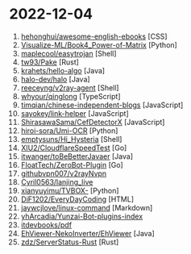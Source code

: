 # 2022-12-04

1. [hehonghui/awesome-english-ebooks](https://github.com/hehonghui/awesome-english-ebooks "经济学人(含音频)、纽约客、卫报、连线、大西洋月刊等英语杂志免费下载,支持epub、mobi、pdf格式, 每周更新") [CSS]
2. [Visualize-ML/Book4_Power-of-Matrix](https://github.com/Visualize-ML/Book4_Power-of-Matrix "Book_4_《矩阵力量》 | 鸢尾花书：从加减乘除到机器学习；本册有，584幅图，81个代码文件，其中18个Streamlit App；状态：清华社五审五校中；Github稿件基本稳定，欢迎提意见，会及时修改") [Python]
3. [maplecool/easytrojan](https://github.com/maplecool/easytrojan "世界上最简单的Trojan部署脚本，仅需一行命令即可搭建一台代理服务器") [Shell]
4. [tw93/Pake](https://github.com/tw93/Pake "🤱🏻 A simple way to make any web page a desktop application using Rust. 🤱🏻 很简单的用 Rust 打包网页生成很小的桌面 App") [Rust]
5. [krahets/hello-algo](https://github.com/krahets/hello-algo "《Hello 算法》一本动画图解、能运行、可讨论的数据结构与算法快速入门教程") [Java]
6. [halo-dev/halo](https://github.com/halo-dev/halo "好用又强大的开源建站工具。") [Java]
7. [reeceyng/v2ray-agent](https://github.com/reeceyng/v2ray-agent "【纯净版】原八合一共存脚本，去除广告等推广信息，请直接覆盖安装，开发版支持xtls-rprx-vision") [Shell]
8. [whyour/qinglong](https://github.com/whyour/qinglong "支持python3、javaScript、shell、typescript 的定时任务管理面板（A timed task management panel that supports typescript, javaScript, python3, and shell）") [TypeScript]
9. [timqian/chinese-independent-blogs](https://github.com/timqian/chinese-independent-blogs "中文独立博客列表") [JavaScript]
10. [sayokey/link-helper](https://github.com/sayokey/link-helper "支持下载飞猫云、kufile等15+网赚网盘的油猴脚本！") [JavaScript]
11. [ShirasawaSama/CefDetectorX](https://github.com/ShirasawaSama/CefDetectorX "【升级版-Electron】Check how many CEFs are on your computer. 检测你电脑上有几个CEF.") [JavaScript]
12. [hiroi-sora/Umi-OCR](https://github.com/hiroi-sora/Umi-OCR "OCR图片转文字识别软件，完全离线。截屏/批量导入图片，支持多国语言、合并段落、竖排文字。可排除水印区域，提取干净的文本。基于 PaddleOCR 。") [Python]
13. [emptysuns/Hi_Hysteria](https://github.com/emptysuns/Hi_Hysteria "Hello World！非钟国优化线路使用不佳？不想中转？hysteria一键搞定。") [Shell]
14. [XIU2/CloudflareSpeedTest](https://github.com/XIU2/CloudflareSpeedTest "🌩「自选优选 IP」测试 Cloudflare CDN 延迟和速度，获取最快 IP (IPv4 / IPv6)！另外也支持其他 CDN / 网站 IP ~") [Go]
15. [itwanger/toBeBetterJavaer](https://github.com/itwanger/toBeBetterJavaer "一份通俗易懂、风趣幽默的Java学习指南，内容涵盖Java基础、Java并发编程、Java虚拟机、Java企业级开发、Java面试等核心知识点。学Java，就认准Java 程序员进阶之路😄") [Java]
16. [FloatTech/ZeroBot-Plugin](https://github.com/FloatTech/ZeroBot-Plugin "基于 ZeroBot 的 OneBot 插件") [Go]
17. [githubvpn007/v2rayNvpn](https://github.com/githubvpn007/v2rayNvpn "翻墙、免费翻墙、免费科学上网、免费节点、免费梯子、免费ss/ssr/v2ray/trojan节点、蓝灯、谷歌商店、翻墙梯子 、外网游戏、国外游戏、vpn、vpn推荐、每天更新、上外网、外网、V2rayN、Qv2ray、V2rayW、V2RayS、Mellow、V2rayX、V2rayU、ClashX、Kitsunebi、BifrostV、i2Ray 、Quantumult、Surge 4、winXray、Qv2ray、Kitsunebi、Trojan-Qt5、代理服务器、机场、马里奥、魔兽世界、poshMark、亚马逊、虾皮、煤炉、Mercari、外贸") 
18. [Cyril0563/lanjing_live](https://github.com/Cyril0563/lanjing_live "🐋蓝鲸直播源-长期维护的电视直播源接口、TVBox、Pluto Player、猫影视TV、IPTV、BIUBIU TV、IPTV源、直播源、源享家、蓝鲸直播源、等影视及m3u8播放器通用接口都可观看") 
19. [xianyuyimu/TVBOX-](https://github.com/xianyuyimu/TVBOX- "一木TVBOX自用") [Python]
20. [DiF1202/EveryDayCoding](https://github.com/DiF1202/EveryDayCoding "校招结束啦，决定将之前整理的前端手写题算法题开源出来给需要帮助的同学！希望能帮助到各位前端er！如果能来个star更好了") [HTML]
21. [jaywcjlove/linux-command](https://github.com/jaywcjlove/linux-command "Linux命令大全搜索工具，内容包含Linux命令手册、详解、学习、搜集。https://git.io/linux") [Markdown]
22. [yhArcadia/Yunzai-Bot-plugins-index](https://github.com/yhArcadia/Yunzai-Bot-plugins-index "Yunzai-Bot云崽QQ机器人插件索引") 
23. [itdevbooks/pdf](https://github.com/itdevbooks/pdf "编程电子书，电子书，编程书籍，包括C，C#，Docker，Elasticsearch，Git，Hadoop，HeadFirst，Java，Javascript，jvm，Kafka，Linux，Maven，MongoDB，MyBatis，MySQL，Netty，Nginx，Python，RabbitMQ，Redis，Scala，Solr，Spark，Spring，SpringBoot，SpringCloud，TCPIP，Tomcat，Zookeeper，人工智能，大数据类，并发编程，数据库类，数据挖掘，新面试题，架构设计，算法系列，计算机类，设计模式，软件测试，重构优化，等更多分类") 
24. [EhViewer-NekoInverter/EhViewer](https://github.com/EhViewer-NekoInverter/EhViewer "🥥 EhViewer-NekoInverter [白E]") [Java]
25. [zdz/ServerStatus-Rust](https://github.com/zdz/ServerStatus-Rust "✨ Rust 版 ServerStatus 探针、威力加强版") [Rust]

